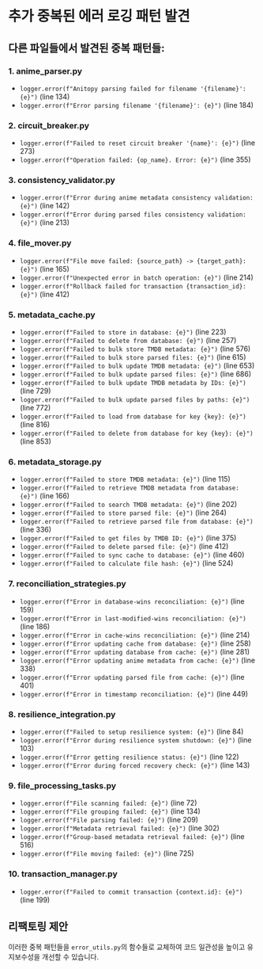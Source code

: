 # 추가 중복된 에러 로깅 패턴 발견

## 다른 파일들에서 발견된 중복 패턴들:

### 1. anime_parser.py
- `logger.error(f"Anitopy parsing failed for filename '{filename}': {e}")` (line 134)
- `logger.error(f"Error parsing filename '{filename}': {e}")` (line 184)

### 2. circuit_breaker.py
- `logger.error(f"Failed to reset circuit breaker '{name}': {e}")` (line 273)
- `logger.error(f"Operation failed: {op_name}. Error: {e}")` (line 355)

### 3. consistency_validator.py
- `logger.error(f"Error during anime metadata consistency validation: {e}")` (line 142)
- `logger.error(f"Error during parsed files consistency validation: {e}")` (line 213)

### 4. file_mover.py
- `logger.error(f"File move failed: {source_path} -> {target_path}: {e}")` (line 165)
- `logger.error(f"Unexpected error in batch operation: {e}")` (line 214)
- `logger.error(f"Rollback failed for transaction {transaction_id}: {e}")` (line 412)

### 5. metadata_cache.py
- `logger.error(f"Failed to store in database: {e}")` (line 223)
- `logger.error(f"Failed to delete from database: {e}")` (line 257)
- `logger.error(f"Failed to bulk store TMDB metadata: {e}")` (line 576)
- `logger.error(f"Failed to bulk store parsed files: {e}")` (line 615)
- `logger.error(f"Failed to bulk update TMDB metadata: {e}")` (line 653)
- `logger.error(f"Failed to bulk update parsed files: {e}")` (line 686)
- `logger.error(f"Failed to bulk update TMDB metadata by IDs: {e}")` (line 729)
- `logger.error(f"Failed to bulk update parsed files by paths: {e}")` (line 772)
- `logger.error(f"Failed to load from database for key {key}: {e}")` (line 816)
- `logger.error(f"Failed to delete from database for key {key}: {e}")` (line 853)

### 6. metadata_storage.py
- `logger.error(f"Failed to store TMDB metadata: {e}")` (line 115)
- `logger.error(f"Failed to retrieve TMDB metadata from database: {e}")` (line 166)
- `logger.error(f"Failed to search TMDB metadata: {e}")` (line 202)
- `logger.error(f"Failed to store parsed file: {e}")` (line 264)
- `logger.error(f"Failed to retrieve parsed file from database: {e}")` (line 336)
- `logger.error(f"Failed to get files by TMDB ID: {e}")` (line 375)
- `logger.error(f"Failed to delete parsed file: {e}")` (line 412)
- `logger.error(f"Failed to sync cache to database: {e}")` (line 460)
- `logger.error(f"Failed to calculate file hash: {e}")` (line 524)

### 7. reconciliation_strategies.py
- `logger.error(f"Error in database-wins reconciliation: {e}")` (line 159)
- `logger.error(f"Error in last-modified-wins reconciliation: {e}")` (line 186)
- `logger.error(f"Error in cache-wins reconciliation: {e}")` (line 214)
- `logger.error(f"Error updating cache from database: {e}")` (line 258)
- `logger.error(f"Error updating database from cache: {e}")` (line 281)
- `logger.error(f"Error updating anime metadata from cache: {e}")` (line 338)
- `logger.error(f"Error updating parsed file from cache: {e}")` (line 401)
- `logger.error(f"Error in timestamp reconciliation: {e}")` (line 449)

### 8. resilience_integration.py
- `logger.error(f"Failed to setup resilience system: {e}")` (line 84)
- `logger.error(f"Error during resilience system shutdown: {e}")` (line 103)
- `logger.error(f"Error getting resilience status: {e}")` (line 122)
- `logger.error(f"Error during forced recovery check: {e}")` (line 143)

### 9. file_processing_tasks.py
- `logger.error(f"File scanning failed: {e}")` (line 72)
- `logger.error(f"File grouping failed: {e}")` (line 134)
- `logger.error(f"File parsing failed: {e}")` (line 209)
- `logger.error(f"Metadata retrieval failed: {e}")` (line 302)
- `logger.error(f"Group-based metadata retrieval failed: {e}")` (line 516)
- `logger.error(f"File moving failed: {e}")` (line 725)

### 10. transaction_manager.py
- `logger.error(f"Failed to commit transaction {context.id}: {e}")` (line 199)

## 리팩토링 제안
이러한 중복 패턴들을 `error_utils.py`의 함수들로 교체하여 코드 일관성을 높이고 유지보수성을 개선할 수 있습니다.